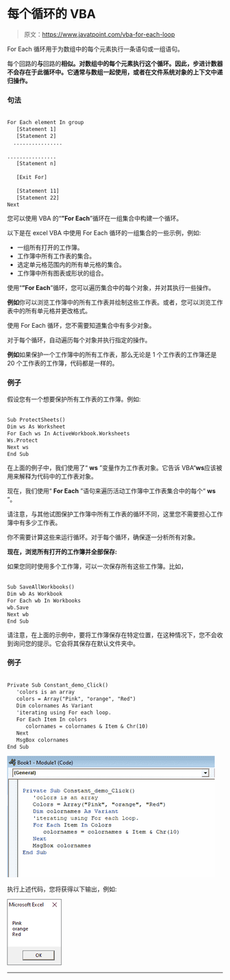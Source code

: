 # 每个循环的 VBA

> 原文：<https://www.javatpoint.com/vba-for-each-loop>

For Each 循环用于为数组中的每个元素执行一条语句或一组语句。

每个回路的**与**回路的**相似。对数组中的每个元素执行这个循环。因此，步进计数器不会存在于此循环中。它通常与数组一起使用，或者在文件系统对象的上下文中递归操作。**

### 句法

```vba

For Each element In group
   [Statement 1]
   [Statement 2]
  ................

................
   [Statement n]

   [Exit For]

   [Statement 11]
   [Statement 22]
Next

```

您可以使用 VBA 的“**”For Each**”循环在一组集合中构建一个循环。

以下是在 excel VBA 中使用 For Each 循环的一组集合的一些示例，例如:

*   一组所有打开的工作簿。
*   工作簿中所有工作表的集合。
*   选定单元格范围内的所有单元格的集合。
*   工作簿中所有图表或形状的组合。

使用“**”For Each**”循环，您可以遍历集合中的每个对象，并对其执行一些操作。

**例如**你可以浏览工作簿中的所有工作表并绘制这些工作表。或者，您可以浏览工作表中的所有单元格并更改格式。

使用 For Each 循环，您不需要知道集合中有多少对象。

对于每个循环，自动遍历每个对象并执行指定的操作。

**例如**如果保护一个工作簿中的所有工作表，那么无论是 1 个工作表的工作簿还是 20 个工作表的工作簿，代码都是一样的。

### 例子

假设您有一个想要保护所有工作表的工作簿。例如:

```vba

Sub ProtectSheets()
Dim ws As Worksheet
For Each ws In ActiveWorkbook.Worksheets
Ws.Protect
Next ws
End Sub  

```

在上面的例子中，我们使用了“ **ws** ”变量作为工作表对象。它告诉 VBA“**ws**应该被用来解释为代码中的工作表对象。

现在，我们使用“ **For Each** ”语句来遍历活动工作簿中工作表集合中的每个“ **ws** ”。

请注意，与其他试图保护工作簿中所有工作表的循环不同，这里您不需要担心工作簿中有多少工作表。

你不需要计算这些来运行循环。对于每个循环，确保逐一分析所有对象。

**现在，浏览所有打开的工作簿并全部保存:**

如果您同时使用多个工作簿，可以一次保存所有这些工作簿。比如，

```vba

Sub SaveAllWorkbooks()
Dim wb As Workbook
For Each wb In Workbooks
wb.Save
Next wb
End Sub

```

请注意，在上面的示例中，要将工作簿保存在特定位置，在这种情况下，您不会收到询问您的提示。它会将其保存在默认文件夹中。

### 例子

```vba

Private Sub Constant_demo_Click()  
   'colors is an array
   colors = Array("Pink", "orange", "Red")
   Dim colornames As Variant
   'iterating using For each loop.
   For Each Item In colors
      colornames = colornames & Item & Chr(10)
   Next
   MsgBox colornames
End Sub

```

![VBA For Each Loop](img/16f4fff26dd4d30ced4a80ab4f1cdb18.png)

执行上述代码，您将获得以下输出，例如:

![VBA For Each Loop](img/a8b7fd024a7483512491a946cef07f38.png)

* * *